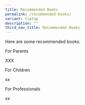 ```yaml
---
title: Recommended Books
permalink: /recommended-books/
variant: tiptap
description: ""
third_nav_title: Recommended Books
---
```

<p>Here are some recommended books.</p>
<p></p>
<p>For Parents</p>
<p>XXX</p>
<p></p>
<p>For Children</p>
<p>xx</p>
<p>For Professionals</p>
<p>xx</p>